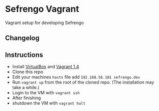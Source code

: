 Sefrengo Vagrant
================

Vagrant setup for developing Sefrengo

## Changelog

## Instructions

- Install [VirtualBox](https://www.virtualbox.org/wiki/Downloads) and [Vagrant 1.4](http://www.vagrantup.com/downloads.html)
- Clone this repo
- Edit your machines `hosts` file add `192.168.56.101 sefrengo.dev`
- Run `vagrant up` from the root of the cloned repo. (The installation may take a while.)
- Login to the VM with `vagrant ssh`
- After finishing 
- shutdown the VM with `vagrant halt`
